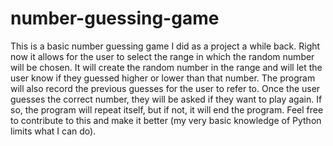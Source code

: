 # number-guessing-game
This is a basic number guessing game I did as a project a while back.
Right now it allows for the user to select the range in which the random number will be chosen. It will create the random number in the range and will let the user know if they guessed higher or lower than that number. The program will also record the previous guesses for the user to refer to. Once the user guesses the correct number, they will be asked if they want to play again. If so, the program will repeat itself, but if not, it will end the program.
Feel free to contribute to this and make it better (my very basic knowledge of Python limits what I can do).
